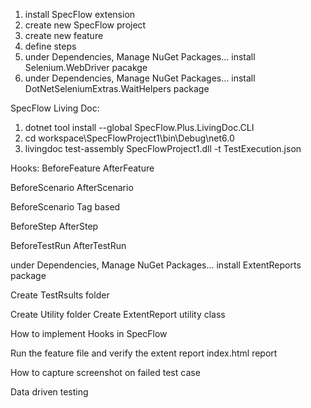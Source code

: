 1. install SpecFlow extension
2. create new SpecFlow project
3. create new feature
4. define steps
5. under Dependencies, Manage NuGet Packages... install Selenium.WebDriver pacakge
6. under Dependencies, Manage NuGet Packages... install DotNetSeleniumExtras.WaitHelpers package

SpecFlow Living Doc:
1. dotnet tool install --global SpecFlow.Plus.LivingDoc.CLI
2. cd workspace\SpecFlowProject1\bin\Debug\net6.0
3. livingdoc test-assembly SpecFlowProject1.dll -t TestExecution.json

Hooks:
BeforeFeature
AfterFeature

BeforeScenario
AfterScenario

BeforeScenario Tag based

BeforeStep
AfterStep

BeforeTestRun
AfterTestRun

under Dependencies, Manage NuGet Packages... install ExtentReports package

Create TestRsults folder

Create Utility folder
Create ExtentReport utility class

How to implement Hooks in SpecFlow

Run the feature file and verify the extent report index.html report

How to capture screenshot on failed test case

Data driven testing